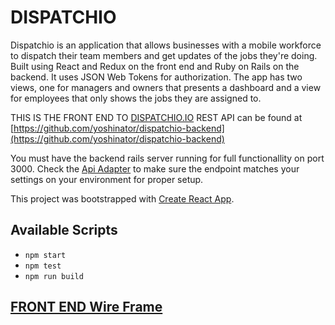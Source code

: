# DISPATCHIO
Dispatchio is an application that allows businesses with a mobile workforce to dispatch their team members and get updates of the jobs they're doing. Built using React and Redux on the front end and Ruby on Rails on the backend. It uses JSON Web Tokens for authorization. The app has two views, one for managers and owners that presents a dashboard and a view for employees that only shows the jobs they are assigned to.

THIS IS THE FRONT END TO [DISPATCHIO.IO](http://dispatchio.io) REST API can be found at [https://github.com/yoshinator/dispatchio-backend](https://github.com/yoshinator/dispatchio-backend)

 You must have the backend rails server running for full functionallity on port 3000. Check the [Api Adapter](https://github.com/yoshinator/dispatchio-front-end/blob/master/src/adapters/ApiAdapter.js) to make sure the endpoint matches your settings on your environment for proper setup.

This project was bootstrapped with [Create React App](https://github.com/facebook/create-react-app).

## Available Scripts

* `npm start`
* `npm test `
* `npm run build`





## [FRONT END Wire Frame](https://github.com/yoshinator/dispatchio-front-end/blob/master/wireframe.pdf)


